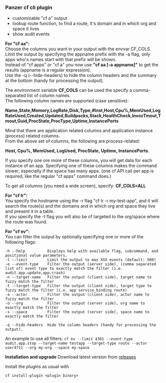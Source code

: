 ### Panzer cf cli plugin

* customizable "cf a" output
* lookup route function, to find a route, it's domain and in which org and space it lives
* show audit events

**For "cf aa":**  
Choose the columns you want in your output with the envvar CF_COLS.  
Limit the output by specifying the appname prefix with the -a flag, only apps who's names start with that prefix will be shown.  
Instead of "cf apps" or "cf a" you now use **"cf aa [-a appname]"** to get the results (appname is a regular expression).  
Use the -q (--hide-headers) to hide the column headers and the summary at the bottom (handy for processing the output).

The environment variable **CF_COLS** can be used the specify a comma-separated list of column names.  
The following column names are supported (case sensitive): 

**Name,State,Memory,LogRate,Disk,Type,#Inst,Host,Cpu%,MemUsed,LogRateUsed,Created,Updated,Buildpacks,Stack,HealthCheck,InvocTmout,Tmout,Guid,ProcState,ProcType,Uptime,InstancePorts**   

Mind that there are application related columns and application instance (process) related columns.  
From the above set of columns, the following are process-related: 

**Host, Cpu%, MemUsed, LogUsed, ProcState, Uptime, InstancePorts**.  


If you specify one ore more of these columns, you will get data for each instance of an app. Specifying one of these columns makes the command slower, especially if the space has many apps. (one cf API call per app is required, like the regular "cf apps" command does.)

To get all columns (you need a wide screen), specify: **CF_COLS=ALL**

**For "cf lr":**  
You specify the hostname using the -r flag "cf lr -r my-test-app", and it will search the route(s) and the domains and in which org and space they live and present it in a table.  
If you specify the -t flag you will also be cf targeted to the org/space where the route was found.

**For "cf ev":**  
You can filter the output by optionally specifying one or more of the following flags:

    -h --help          Displays help with available flag, subcommand, and positional value parameters.
    -l --limit         Limit the output to max XXX events (default: 500)
    -e --event-type    Filter the output (server side), (comma separated list of) event type to exactly match the filter (i.e. audit.app.update,app.crash)
    -n --target-name   Filter the output (client side), target name to fuzzy match the filter
    -t --target-type   Filter the output (client side), target type to fuzzy match the filter (i.e. app service_binding route)
    -a --actor         Filter the output (client side), actor name to fuzzy match the filter
    -o --org           Filter the output (server side), org name to exactly match the filter
    -s --space         Filter the output (server side), space name to exactly match the filter

    -q --hide-headers  Hide the column headers (handy for processing the output).

An example to use all filters:  `cf ev --limit 4381 --event-type audit.app.stop --target-name testapp --target-type route --actor user4711 --org my-org --space my-space`

**Installation and upgrade**
Download latest version from [releases](https://github.com/metskem/panzer-plugin/releases/latest)

Install the plugins as usual with 
```
cf install-plugin <plugin binary>
```
